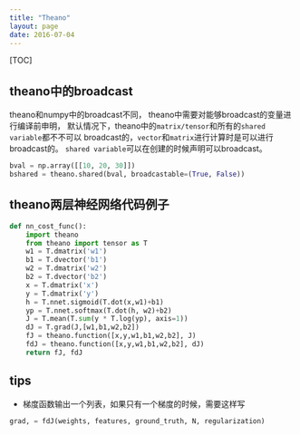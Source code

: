 ```yaml
---
title: "Theano"
layout: page
date: 2016-07-04
---
```

[TOC]

## theano中的broadcast
theano和numpy中的broadcast不同，
theano中需要对能够broadcast的变量进行编译前申明，
默认情况下，theano中的`matrix/tensor`和所有的`shared variable`都不不可以
broadcast的，`vector`和`matrix`进行计算时是可以进行broadcast的。
`shared variable`可以在创建的时候声明可以broadcast。
```python
bval = np.array([[10, 20, 30]])
bshared = theano.shared(bval, broadcastable=(True, False))
```

## theano两层神经网络代码例子
```python
def nn_cost_func():
    import theano
    from theano import tensor as T
    w1 = T.dmatrix('w1')
    b1 = T.dvector('b1')
    w2 = T.dmatrix('w2')
    b2 = T.dvector('b2')
    x = T.dmatrix('x')
    y = T.dmatrix('y')
    h = T.nnet.sigmoid(T.dot(x,w1)+b1)
    yp = T.nnet.softmax(T.dot(h, w2)+b2)
    J = T.mean(T.sum(y * T.log(yp), axis=1))
    dJ = T.grad(J,[w1,b1,w2,b2])
    fJ = theano.function([x,y,w1,b1,w2,b2], J)
    fdJ = theano.function([x,y,w1,b1,w2,b2], dJ)
    return fJ, fdJ
```

## tips
- 梯度函数输出一个列表，如果只有一个梯度的时候，需要这样写
```python
grad, = fdJ(weights, features, ground_truth, N, regularization)
```
